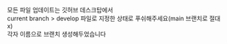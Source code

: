 모든 파일 업데이트는 깃허브 데스크탑에서 <br>
current branch > develop 파일로 지정한 상태로 푸쉬해주세요(main 브랜치로 절대x) <br>
각자 이름으로 브랜치 생성해두었습니다
